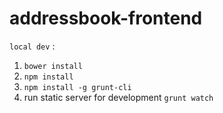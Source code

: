 addressbook-frontend
====================

`local dev` :

1. `bower install`
2. `npm install`
3. `npm install -g grunt-cli`
4. run static server for development
    `grunt watch`
